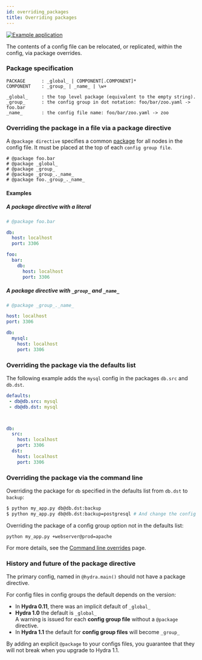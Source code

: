 ```yaml
---
id: overriding_packages
title: Overriding packages
---
```


[![Example application](https://img.shields.io/badge/-Example%20application-informational)](https://github.com/facebookresearch/hydra/tree/master/examples/advanced/package_overrides)

The contents of a config file can be relocated, or replicated, within the config, via package overrides.

### Package specification

``` text title="Definition of a package"
PACKAGE      : _global_ | COMPONENT[.COMPONENT]*
COMPONENT    : _group_ | _name_ | \w+

_global_     : the top level package (equivalent to the empty string).
_group_      : the config group in dot notation: foo/bar/zoo.yaml -> foo.bar
_name_       : the config file name: foo/bar/zoo.yaml -> zoo
```

### Overriding the package in a file via a package directive

A `@package directive` specifies a common [package](/terminology.md#package) for all nodes in the config file.
It must be placed at the top of each `config group file`.

```text title="Package directive examples"
# @package foo.bar
# @package _global_
# @package _group_
# @package _group_._name_
# @package foo._group_._name_
```
#### Examples
##### A package directive with a literal
<div className="row">
<div className="col col--6">

```yaml title="mysql.yaml" {1-2}
# @package foo.bar

db:
  host: localhost
  port: 3306
```

</div>

<div className="col  col--6">

```yaml title="Interpretation" {1-2}
foo:
  bar:
    db:
      host: localhost
      port: 3306
``` 

</div>
</div>


##### A package directive with `_group_` and `_name_`

<div className="row">
<div className="col col--6">

```yaml title="db/mysql.yaml" {1-2}
# @package _group_._name_

host: localhost
port: 3306
```
</div><div className="col  col--6">

```yaml title="Interpretation" {1-2}
db:
  mysql:
    host: localhost
    port: 3306
``` 
</div></div>

### Overriding the package via the defaults list
The following example adds the `mysql` config in the packages `db.src` and `db.dst`.


<div className="row">
<div className="col col--6">

```yaml title="config.yaml"
defaults:
 - db@db.src: mysql
 - db@db.dst: mysql




```
</div><div className="col  col--6">

```yaml title="Interpretation"
db:
  src:
    host: localhost
    port: 3306
  dst:
    host: localhost
    port: 3306
```
</div></div>

### Overriding the package via the command line
Overriding the package for `db` specified in the defaults list from `db.dst` to `backup`: 
```bash
$ python my_app.py db@db.dst:backup
$ python my_app.py db@db.dst:backup=postgresql # And change the config group option
```

Overriding the package of a config group option not in the defaults list:
```text
python my_app.py +webserver@prod=apache
```

For more details, see the [Command line overrides](override_grammar/basic.md) page.

### History and future of the package directive
The primary config, named in `@hydra.main()` should not have a package directive.

For config files in config groups the default depends on the version:
 - In **Hydra 0.11**, there was an implicit default of `_global_`
 - **Hydra 1.0** the default is `_global_`  
 A warning is issued for each **config group file** without a `@package` directive.
 - In **Hydra 1.1** the default for **config group files** will become `_group_`

By adding an explicit `@package` to your configs files, you guarantee that they  
will not break when you upgrade to Hydra 1.1.

